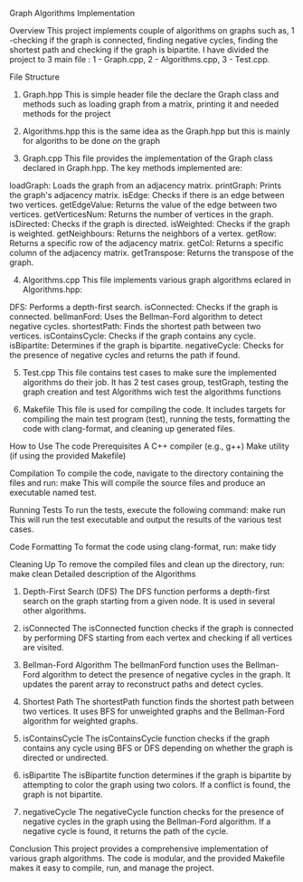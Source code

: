 <!-- Rotem Melamed
209039072
rotem.melamed25@gmail.com -->

Graph Algorithms Implementation

Overview
This project implements couple of algorithms on graphs such as, 1 -checking if the graph is connected, finding negative cycles, finding the shortest path and checking if the graph is bipartite.
I have divided the project to 3 main file : 1 - Graph.cpp, 2 - Algorithms.cpp, 3 - Test.cpp.

File Structure
1. Graph.hpp
This is simple header file the declare the Graph class and methods such as loading graph from a matrix, printing it and needed methods for the project
2. Algorithms.hpp
this is the same idea as the Graph.hpp but this is mainly for algoriths to be done *on* the graph 

3. Graph.cpp
This file provides the implementation of the Graph class declared in Graph.hpp. The key methods implemented are:

loadGraph: Loads the graph from an adjacency matrix.
printGraph: Prints the graph's adjacency matrix.
isEdge: Checks if there is an edge between two vertices.
getEdgeValue: Returns the value of the edge between two vertices.
getVerticesNum: Returns the number of vertices in the graph.
isDirected: Checks if the graph is directed.
isWeighted: Checks if the graph is weighted.
getNeighbours: Returns the neighbors of a vertex.
getRow: Returns a specific row of the adjacency matrix.
getCol: Returns a specific column of the adjacency matrix.
getTranspose: Returns the transpose of the graph.

4. Algorithms.cpp
This file implements various graph algorithms eclared in Algorithms.hpp:

DFS: Performs a depth-first search.
isConnected: Checks if the graph is connected.
bellmanFord: Uses the Bellman-Ford algorithm to detect negative cycles.
shortestPath: Finds the shortest path between two vertices.
isContainsCycle: Checks if the graph contains any cycle.
isBipartite: Determines if the graph is bipartite.
negativeCycle: Checks for the presence of negative cycles and returns the path if found.

5. Test.cpp
This file contains test cases to make sure the implemented algorithms do their job. It has 2 test cases group, testGraph, testing the graph creation and test Algorithms wich test the algorithms functions

6. Makefile
This file is used for compiling the code. It includes targets for compiling the main test program (test), running the tests, formatting the code with clang-format, and cleaning up generated files.

How to Use The code
Prerequisites
A C++ compiler (e.g., g++)
Make utility (if using the provided Makefile)

Compilation
To compile the code, navigate to the directory containing the files and run:
make
This will compile the source files and produce an executable named test.

Running Tests
To run the tests, execute the following command:
make run
This will run the test executable and output the results of the various test cases.

Code Formatting
To format the code using clang-format, run:
make tidy

Cleaning Up
To remove the compiled files and clean up the directory, run:
make clean
Detailed description of the Algorithms
1. Depth-First Search (DFS)
The DFS function performs a depth-first search on the graph starting from a given node. It is used in several other algorithms.

2. isConnected
The isConnected function checks if the graph is connected by performing DFS starting from each vertex and checking if all vertices are visited.

3. Bellman-Ford Algorithm
The bellmanFord function uses the Bellman-Ford algorithm to detect the presence of negative cycles in the graph. It updates the parent array to reconstruct paths and detect cycles.

4. Shortest Path
The shortestPath function finds the shortest path between two vertices. It uses BFS for unweighted graphs and the Bellman-Ford algorithm for weighted graphs.

5. isContainsCycle
The isContainsCycle function checks if the graph contains any cycle using BFS or DFS depending on whether the graph is directed or undirected.

6. isBipartite
The isBipartite function determines if the graph is bipartite by attempting to color the graph using two colors. If a conflict is found, the graph is not bipartite.

7. negativeCycle
The negativeCycle function checks for the presence of negative cycles in the graph using the Bellman-Ford algorithm. If a negative cycle is found, it returns the path of the cycle.


Conclusion
This project provides a comprehensive implementation of various graph algorithms. The code is modular, and the provided Makefile makes it easy to compile, run, and manage the project.

